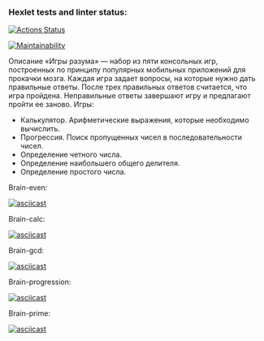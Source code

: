 ### Hexlet tests and linter status:
[![Actions Status](https://github.com/dcdim/frontend-project-44/workflows/hexlet-check/badge.svg)](https://github.com/dcdim/frontend-project-44/actions)

[![Maintainability](https://api.codeclimate.com/v1/badges/c7283d804f1f5ee8abde/maintainability)](https://codeclimate.com/github/dcdim/frontend-project-44/maintainability)

Описание
«Игры разума» — набор из пяти консольных игр, построенных по принципу популярных мобильных приложений для прокачки мозга. Каждая игра задает вопросы, на которые нужно дать правильные ответы. После трех правильных ответов считается, что игра пройдена. Неправильные ответы завершают игру и предлагают пройти ее заново. Игры:

<ul>
  <li>Калькулятор. Арифметические выражения, которые необходимо вычислить.</li>
  <li>Прогрессия. Поиск пропущенных чисел в последовательности чисел.</li>
  <li>Определение четного числа.</li>
  <li>Определение наибольшего общего делителя.</li>
  <li>Определение простого числа.</li>
</ul>

Brain-even:

[![asciicast](https://asciinema.org/a/dpPcZmPD8GGD6uHZbW1KhKi0n.svg)](https://asciinema.org/a/dpPcZmPD8GGD6uHZbW1KhKi0n)

Brain-calc:

[![asciicast](https://asciinema.org/a/00dCCUomPmyZ5yUpNksZ6GQZP.svg)](https://asciinema.org/a/00dCCUomPmyZ5yUpNksZ6GQZP)

Brain-gcd:

[![asciicast](https://asciinema.org/a/s6nO4rD9zK3gKO2sm1EODBlLz.svg)](https://asciinema.org/a/s6nO4rD9zK3gKO2sm1EODBlLz)

Brain-progression:

[![asciicast](https://asciinema.org/a/nNkVllFJdO5yVogQk7RNG9Ili.svg)](https://asciinema.org/a/nNkVllFJdO5yVogQk7RNG9Ili)

Brain-prime:

[![asciicast](https://asciinema.org/a/tkISwOpSS6VLzkuwplfuRCybC.svg)](https://asciinema.org/a/tkISwOpSS6VLzkuwplfuRCybC)